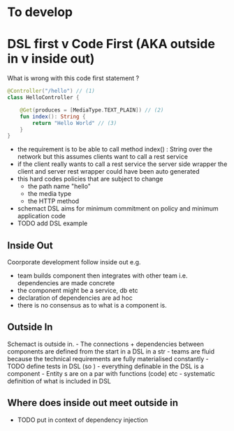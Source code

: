 # To develop

# DSL first v Code First (AKA outside in v inside out)

What is wrong with this code first statement ?
```kotlin
@Controller("/hello") // (1)
class HelloController {

    @Get(produces = [MediaType.TEXT_PLAIN]) // (2)
    fun index(): String {
        return "Hello World" // (3)
    }
}
```
- the requirement is to be able to call method index() : String over the network but this assumes clients want to call a rest service
- if the client really wants to call a rest service the server side wrapper the client and server rest wrapper could have been auto generated
- this hard codes policies that are subject to change
  - the path name "hello"
  - the media type
  - the HTTP method
- schemact DSL aims for minimum commitment on policy and minimum application code
- TODO add DSL example

## Inside Out

Coorporate development follow inside out e.g.
  - team builds component then integrates with other team i.e. dependencies are made concrete
  - the component might be a service, db etc
  - declaration of dependencies are ad hoc
  - there is no consensus as to what is a component is. 

## Outside In
Schemact is outside in.
    - The connections + dependencies between components are defined from the start in a DSL in a str
    - teams are fluid because the technical requirements are fully materialised constantly
        - TODO define tests in DSL (so ) 
    - everything definable in the DSL is a component - Entity s are on a par with functions (code) etc
    - systematic definition of what is included in DSL
   

## Where does inside out meet outside in
  - TODO put in context of dependency injection